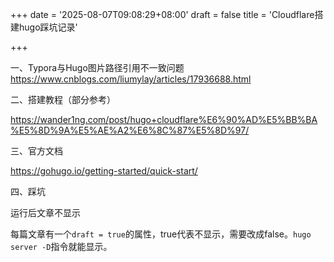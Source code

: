 +++
date = '2025-08-07T09:08:29+08:00'
draft = false
title = 'Cloudflare搭建hugo踩坑记录'

+++

一、Typora与Hugo图片路径引用不一致问题
https://www.cnblogs.com/liumylay/articles/17936688.html

二、搭建教程（部分参考）

https://wander1ng.com/post/hugo+cloudflare%E6%90%AD%E5%BB%BA%E5%8D%9A%E5%AE%A2%E6%8C%87%E5%8D%97/

三、官方文档

https://gohugo.io/getting-started/quick-start/

四、踩坑

运行后文章不显示

每篇文章有一个`draft = true`的属性，true代表不显示，需要改成false。`hugo server -D`指令就能显示。
